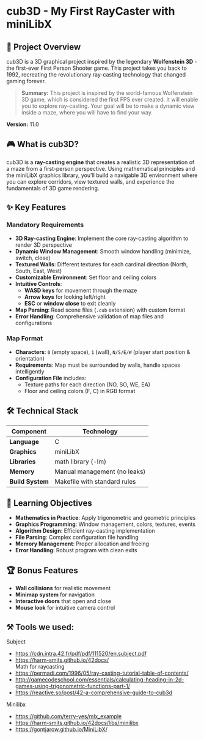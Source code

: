 # cub3D - My First RayCaster with miniLibX

## 🎯 Project Overview

cub3D is a 3D graphical project inspired by the legendary **Wolfenstein 3D** - the first-ever First Person Shooter game. This project takes you back to 1992, recreating the revolutionary ray-casting technology that changed gaming forever.

> **Summary:** This project is inspired by the world-famous Wolfenstein 3D game, which is considered the first FPS ever created. It will enable you to explore ray-casting. Your goal will be to make a dynamic view inside a maze, where you will have to find your way.

**Version:** 11.0

## 🎮 What is cub3D?

cub3D is a **ray-casting engine** that creates a realistic 3D representation of a maze from a first-person perspective. Using mathematical principles and the miniLibX graphics library, you'll build a navigable 3D environment where you can explore corridors, view textured walls, and experience the fundamentals of 3D game rendering.

## ✨ Key Features

### Mandatory Requirements

- **3D Ray-casting Engine**: Implement the core ray-casting algorithm to render 3D perspective
- **Dynamic Window Management**: Smooth window handling (minimize, switch, close)
- **Textured Walls**: Different textures for each cardinal direction (North, South, East, West)
- **Customizable Environment**: Set floor and ceiling colors
- **Intuitive Controls**:
  - **WASD keys** for movement through the maze
  - **Arrow keys** for looking left/right
  - **ESC** or **window close** to exit cleanly
- **Map Parsing**: Read scene files (`.cub` extension) with custom format
- **Error Handling**: Comprehensive validation of map files and configurations

### Map Format

- **Characters**: `0` (empty space), `1` (wall), `N/S/E/W` (player start position & orientation)
- **Requirements**: Map must be surrounded by walls, handle spaces intelligently
- **Configuration File** includes:
  - Texture paths for each direction (NO, SO, WE, EA)
  - Floor and ceiling colors (F, C) in RGB format

## 🛠️ Technical Stack

| Component | Technology |
|-----------|------------|
| **Language** | C |
| **Graphics** | miniLibX |
| **Libraries** | math library (-lm) |
| **Memory** | Manual management (no leaks) |
| **Build System** | Makefile with standard rules |

## 🎯 Learning Objectives

- **Mathematics in Practice**: Apply trigonometric and geometric principles
- **Graphics Programming**: Window management, colors, textures, events
- **Algorithm Design**: Efficient ray-casting implementation
- **File Parsing**: Complex configuration file handling
- **Memory Management**: Proper allocation and freeing
- **Error Handling**: Robust program with clean exits

## 🏆 Bonus Features

- **Wall collisions** for realistic movement
- **Minimap system** for navigation
- **Interactive doors** that open and close
- **Mouse look** for intuitive camera control

## ⚒️ Tools we used:

Subject
*	https://cdn.intra.42.fr/pdf/pdf/111520/en.subject.pdf
*	https://harm-smits.github.io/42docs/  
       Math for raycasting
*	https://permadi.com/1996/05/ray-casting-tutorial-table-of-contents/
*	http://gamecodeschool.com/essentials/calculating-heading-in-2d-games-using-trigonometric-functions-part-1/
*	https://reactive.so/post/42-a-comprehensive-guide-to-cub3d

Minilibx
*	https://github.com/terry-yes/mlx_example
*	https://harm-smits.github.io/42docs/libs/minilibx
*	https://gontjarow.github.io/MiniLibX/
